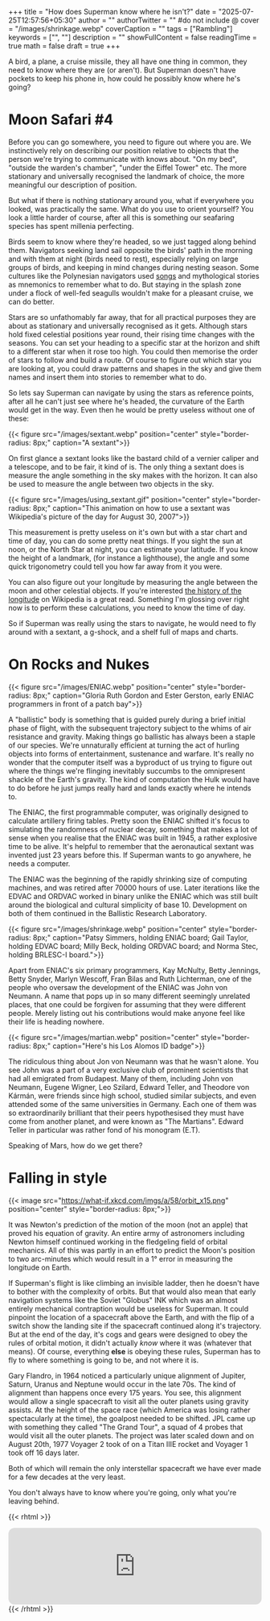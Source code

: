 +++
title = "How does Superman know where he isn't?"
date = "2025-07-25T12:57:56+05:30"
author = ""
authorTwitter = "" #do not include @
cover = "/images/shrinkage.webp"
coverCaption = ""
tags = ["Rambling"]
keywords = ["", ""]
description = ""
showFullContent = false
readingTime = true 
math = false
draft = true 
+++

A bird, a plane, a cruise missile, they all have one thing in common, they need to know where they are (or aren't). But Superman doesn't have pockets to keep his phone in, how could he possibly know where he's going?

# Moon Safari #4

Before you can go somewhere, you need to figure out where you are. We instinctively rely on describing our position relative to objects that the person we're trying to communicate with knows about. "On my bed", "outside the warden's chamber", "under the Eiffel Tower" etc. The more stationary and universally recognised the landmark of choice, the more meaningful our description of position.

But what if there is nothing stationary around you, what if everywhere you looked, was practically the same. What do you use to orient yourself? You look a little harder of course, after all this is something our seafaring species has spent millenia perfecting.

Birds seem to know where they're headed, so we just tagged along behind them. Navigators seeking land sail opposite the birds' path in the morning and with them at night (birds need to rest), especially relying on large groups of birds, and keeping in mind changes during nesting season. Some cultures like the Polynesian navigators used [songs](https://youtu.be/ShbODIG2C60?si=E8LyRXPW1eeJGuAy) and mythological stories as mnemonics to remember what to do. But staying in the splash zone under a flock of well-fed seagulls wouldn't make for a pleasant cruise, we can do better. 

Stars are so unfathomably far away, that for all practical purposes they are about as stationary and universally recognised as it gets. Although stars hold fixed celestial positions year round, their rising time changes with the seasons. You can set your heading to a specific star at the horizon and shift to a different star when it rose too high. You could then memorise the order of stars to follow and build a route. Of course to figure out which star you are looking at, you could draw patterns and shapes in the sky and give them names and insert them into stories to remember what to do.

So lets say Superman can navigate by using the stars as reference points, after all he can't just see where he's headed, the curvature of the Earth would get in the way. Even then he would be pretty useless without one of these:

{{< figure src="/images/sextant.webp" position="center" style="border-radius: 8px;" caption="A sextant">}}

On first glance a sextant looks like the bastard child of a vernier caliper and a telescope, and to be fair, it kind of is. The only thing a sextant does is measure the angle something in the sky makes with the horizon. It can also be used to measure the angle between two objects in the sky.

{{< figure src="/images/using_sextant.gif" position="center" style="border-radius: 8px;" caption="This animation on how to use a sextant was Wikipedia's picture of the day for August 30, 2007">}}

This measurement is pretty useless on it's own but with a star chart and time of day, you can do some pretty neat things. If you sight the sun at noon, or the North Star at night, you can estimate your latitude. If you know the height of a landmark, (for instance a lighthouse), the angle and some quick trigonometry could tell you how far away from it you were. 

You can also figure out your longitude by measuring the angle between the moon and other celestial objects. If you're interested [the history of the longitude](https://en.wikipedia.org/wiki/History_of_longitude) on Wikipedia is a great read. Something I'm glossing over right now is to perform these calculations, you need to know the time of day. 

So if Superman was really using the stars to navigate, he would need to fly around with a sextant, a g-shock, and a shelf full of maps and charts.

# On Rocks and Nukes 

{{< figure src="/images/ENIAC.webp" position="center" style="border-radius: 8px;" caption="Gloria Ruth Gordon and Ester Gerston, early ENIAC programmers in front of a patch bay">}}

A "ballistic" body is something that is guided purely during a brief initial phase of flight, with the subsequent trajectory subject to the whims of air resistance and gravity. Making things go ballistic has always been a staple of our species. We're unnaturally efficient at turning the act of hurling objects into forms of entertainment, sustenance and warfare. It's really no wonder that the computer itself was a byproduct of us trying to figure out where the things we're flinging inevitably succumbs to the omnipresent shackle of the Earth's gravity. The kind of computation the Hulk would have to do before he just jumps really hard and lands exactly where he intends to. 

The ENIAC, the first programmable computer, was originally designed to calculate artillery firing tables. Pretty soon the ENIAC shifted it's focus to simulating the randomness of nuclear decay, something that makes a lot of sense when you realise that the ENIAC was built in 1945, a rather explosive time to be alive. It's helpful to remember that the aeronautical sextant was invented just 23 years before this. If Superman wants to go anywhere, he needs a computer.

The ENIAC was the beginning of the rapidly shrinking size of computing machines, and was retired after 70000 hours of use. Later iterations like the EDVAC and ORDVAC worked in binary unlike the ENIAC which was still built around the biological and cultural simplicity of base 10. Development on both of them continued in the Ballistic Research Laboratory.

{{< figure src="/images/shrinkage.webp" position="center" style="border-radius: 8px;" caption="Patsy Simmers, holding ENIAC board; Gail Taylor, holding EDVAC board; Milly Beck, holding ORDVAC board; and Norma Stec, holding BRLESC-I board.">}}

Apart from ENIAC's six primary programmers, Kay McNulty, Betty Jennings, Betty Snyder, Marlyn Wescoff, Fran Bilas and Ruth Lichterman, one of the people who oversaw the development of the ENIAC was John von Neumann. A name that pops up in so many different seemingly unrelated places, that one could be forgiven for assuming that they were different people. Merely listing out his contributions would make anyone feel like their life is heading nowhere.

{{< figure src="/images/martian.webp" position="center" style="border-radius: 8px;" caption="Here's his Los Alomos ID badge">}}

The ridiculous thing about Jon von Neumann was that he wasn't alone. You see John was a part of a very exclusive club of prominent scientists that had all emigrated from Budapest. Many of them, including John von Neumann, Eugene Wigner, Leo Szilard, Edward Teller, and Theodore von Kármán, were friends since high school, studied similar subjects, and even attended some of the same universities in Germany. Each one of them was so extraordinarily brilliant that their peers hypothesised they must have come from another planet, and were known as "The Martians". Edward Teller in particular was rather fond of his monogram (E.T).

Speaking of Mars, how do we get there?

# Falling in style

{{< image src="https://what-if.xkcd.com/imgs/a/58/orbit_x15.png" position="center" style="border-radius: 8px;">}}

It was Newton's prediction of the motion of the moon (not an apple) that proved his equation of gravity. An entire army of astronomers including Newton himself continued working in the fledgeling field of orbital mechanics. All of this was partly in an effort to predict the Moon's position to two arc-minutes which would result in a 1° error in measuring the longitude on Earth. 

If Superman's flight is like climbing an invisible ladder, then he doesn't have to bother with the complexity of orbits. But that would also mean that early navigation systems like the Soviet "Globus" INK which was an almost entirely mechanical contraption would be useless for Superman. It could pinpoint the location of a spacecraft above the Earth, and with the flip of a switch show the landing site if the spacecraft continued along it's trajectory. But at the end of the day, it's cogs and gears were designed to obey the rules of orbital motion, it didn't actually *know* where it was (whatever that means). Of course, everything **else** is obeying these rules, Superman has to fly to where something is going to be, and not where it is.

Gary Flandro, in 1964 noticed a particularly unique alignment of Jupiter, Saturn, Uranus and Neptune would occur in the late 70s. The kind of alignment than happens once every 175 years. You see, this alignment would allow a single spacecraft to visit all the outer planets using gravity assists. At the height of the space race (which America was losing rather spectacularly at the time), the goalpost needed to be shifted. JPL came up with something they called "The Grand Tour", a squad of 4 probes that would visit all the outer planets. The project was later scaled down and on August 20th, 1977 Voyager 2 took of on a Titan IIIE rocket and Voyager 1 took off 16 days later.

Both of which will remain the only interstellar spacecraft we have ever made for a few decades at the very least.


You don't always have to know where you're going, only what you're leaving behind.

{{< rhtml >}}
<iframe style="border-radius:12px" src="https://open.spotify.com/embed/track/14joz9oqnhYORgpKOmE0Aj?utm_source=generator&theme=0" width="100%" height="152" frameBorder="0" allowfullscreen="" allow="autoplay; clipboard-write; encrypted-media; fullscreen; picture-in-picture" loading="lazy"></iframe>
{{< /rhtml >}}
